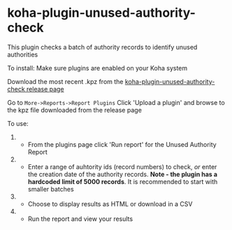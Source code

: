 # koha-plugin-unused-authority-check
This plugin checks a batch of authority records to identify unused authorities

To install:
Make sure plugins are enabled on your Koha system

Download the most recent .kpz from the [koha-plugin-unused-authority-check release page](https://github.com/bywatersolutions/koha-plugin-unused-authority-check/releases)

Go to `More->Reports->Report Plugins`
Click 'Upload a plugin' and browse to the kpz file downloaded from the release page

To use:
1. - From the plugins page click 'Run report' for the Unused Authority Report
1. - Enter a range of auhtority ids (record numbers) to check, _or_ enter the creation date of the authority records.
**Note - the plugin has a hardcoded limit of 5000 records**. It is recommended to start with smaller batches
1. - Choose to display results as HTML or download in a CSV
1. - Run the report and view your results


